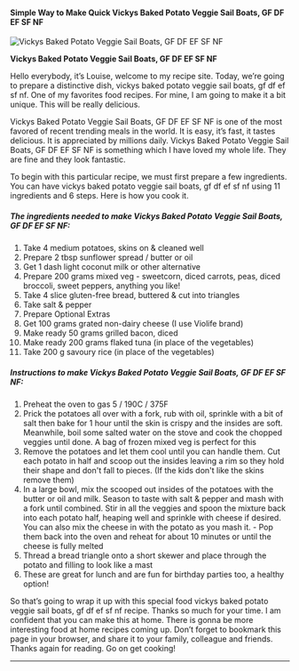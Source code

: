            

#### Simple Way to Make Quick Vickys Baked Potato Veggie Sail Boats, GF DF EF SF NF

![Vickys Baked Potato Veggie Sail Boats, GF DF EF SF NF](https://img-global.cpcdn.com/recipes/51613775/751x532cq70/vickys-baked-potato-veggie-sail-boats-gf-df-ef-sf-nf-recipe-main-photo.jpg)

**Vickys Baked Potato Veggie Sail Boats, GF DF EF SF NF**

Hello everybody, it’s Louise, welcome to my recipe site. Today, we’re going to prepare a distinctive dish, vickys baked potato veggie sail boats, gf df ef sf nf. One of my favorites food recipes. For mine, I am going to make it a bit unique. This will be really delicious.

Vickys Baked Potato Veggie Sail Boats, GF DF EF SF NF is one of the most favored of recent trending meals in the world. It is easy, it’s fast, it tastes delicious. It is appreciated by millions daily. Vickys Baked Potato Veggie Sail Boats, GF DF EF SF NF is something which I have loved my whole life. They are fine and they look fantastic.

To begin with this particular recipe, we must first prepare a few ingredients. You can have vickys baked potato veggie sail boats, gf df ef sf nf using 11 ingredients and 6 steps. Here is how you cook it.

##### The ingredients needed to make Vickys Baked Potato Veggie Sail Boats, GF DF EF SF NF:

1.  Take 4 medium potatoes, skins on & cleaned well
2.  Prepare 2 tbsp sunflower spread / butter or oil
3.  Get 1 dash light coconut milk or other alternative
4.  Prepare 200 grams mixed veg - sweetcorn, diced carrots, peas, diced broccoli, sweet peppers, anything you like!
5.  Take 4 slice gluten-free bread, buttered & cut into triangles
6.  Take salt & pepper
7.  Prepare Optional Extras
8.  Get 100 grams grated non-dairy cheese (I use Violife brand)
9.  Make ready 50 grams grilled bacon, diced
10.  Make ready 200 grams flaked tuna (in place of the vegetables)
11.  Take 200 g savoury rice (in place of the vegetables)

##### Instructions to make Vickys Baked Potato Veggie Sail Boats, GF DF EF SF NF:

1.  Preheat the oven to gas 5 / 190C / 375F
2.  Prick the potatoes all over with a fork, rub with oil, sprinkle with a bit of salt then bake for 1 hour until the skin is crispy and the insides are soft. Meanwhile, boil some salted water on the stove and cook the chopped veggies until done. A bag of frozen mixed veg is perfect for this
3.  Remove the potatoes and let them cool until you can handle them. Cut each potato in half and scoop out the insides leaving a rim so they hold their shape and don't fall to pieces. (If the kids don't like the skins remove them)
4.  In a large bowl, mix the scooped out insides of the potatoes with the butter or oil and milk. Season to taste with salt & pepper and mash with a fork until combined. Stir in all the veggies and spoon the mixture back into each potato half, heaping well and sprinkle with cheese if desired. You can also mix the cheese in with the potato as you mash it. - Pop them back into the oven and reheat for about 10 minutes or until the cheese is fully melted
5.  Thread a bread triangle onto a short skewer and place through the potato and filling to look like a mast
6.  These are great for lunch and are fun for birthday parties too, a healthy option!

So that’s going to wrap it up with this special food vickys baked potato veggie sail boats, gf df ef sf nf recipe. Thanks so much for your time. I am confident that you can make this at home. There is gonna be more interesting food at home recipes coming up. Don’t forget to bookmark this page in your browser, and share it to your family, colleague and friends. Thanks again for reading. Go on get cooking!

* * *